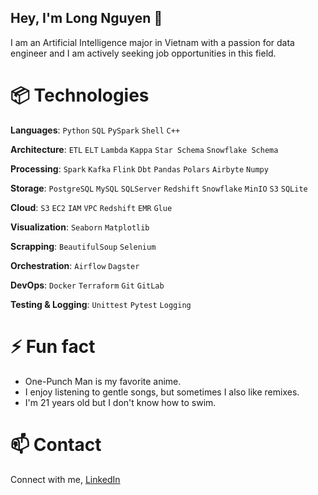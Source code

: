 ## Hey, I'm Long Nguyen 👋

I am an Artificial Intelligence major in Vietnam with a passion for data engineer and I am actively seeking job opportunities in this field.

# 📦 Technologies

**Languages**: `Python` `SQL` `PySpark` `Shell` `C++`

**Architecture**: `ETL` `ELT` `Lambda` `Kappa` `Star Schema` `Snowflake Schema`

**Processing**: `Spark` `Kafka` `Flink` `Dbt` `Pandas` `Polars` `Airbyte` `Numpy`

**Storage**: `PostgreSQL` `MySQL` `SQLServer` `Redshift` `Snowflake` `MinIO` `S3` `SQLite`

**Cloud**: `S3` `EC2` `IAM` `VPC` `Redshift` `EMR` `Glue`

**Visualization**: `Seaborn` `Matplotlib`

**Scrapping**: `BeautifulSoup` `Selenium`

**Orchestration**: `Airflow` `Dagster`

**DevOps**: `Docker` `Terraform` `Git` `GitLab`

**Testing & Logging**: `Unittest` `Pytest` `Logging`

# ⚡ Fun fact

- One-Punch Man is my favorite anime.
- I enjoy listening to gentle songs, but sometimes I also like remixes.
- I'm 21 years old but I don't know how to swim.

# 📫 Contact

Connect with me, [LinkedIn](www.linkedin.com/in/long-nguyen-de203)


